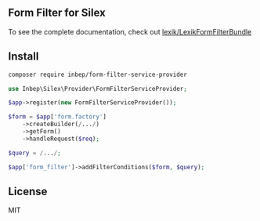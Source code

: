 Form Filter for Silex
---------------------

To see the complete documentation, check out [lexik/LexikFormFilterBundle](https://github.com/lexik/LexikFormFilterBundle)

Install
-------
```bash
composer require inbep/form-filter-service-provider
```

```php
use Inbep\Silex\Provider\FormFilterServiceProvider;

$app->register(new FormFilterServiceProvider());

$form = $app['form.factory']
    ->createBuilder(/.../)
    ->getForm()
    ->handleRequest($req);

$query = /.../;

$app['form_filter']->addFilterConditions($form, $query);
```

License
-------
MIT
